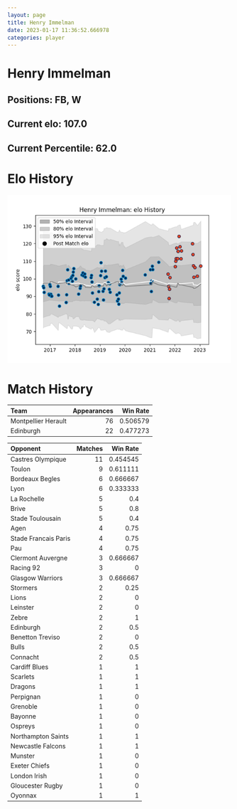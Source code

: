 ```yaml
---  
layout: page  
title: Henry Immelman  
date: 2023-01-17 11:36:52.666978  
categories: player  
---
```

# Henry Immelman

## Positions: FB, W

## Current elo: 107.0

## Current Percentile: 62.0

# Elo History


![elo history](history_HenryImmelman.png)
# Match History


| Team                |   Appearances |   Win Rate |
|:--------------------|--------------:|-----------:|
| Montpellier Herault |            76 |   0.506579 |
| Edinburgh           |            22 |   0.477273 |

| Opponent             |   Matches |   Win Rate |
|:---------------------|----------:|-----------:|
| Castres Olympique    |        11 |   0.454545 |
| Toulon               |         9 |   0.611111 |
| Bordeaux Begles      |         6 |   0.666667 |
| Lyon                 |         6 |   0.333333 |
| La Rochelle          |         5 |   0.4      |
| Brive                |         5 |   0.8      |
| Stade Toulousain     |         5 |   0.4      |
| Agen                 |         4 |   0.75     |
| Stade Francais Paris |         4 |   0.75     |
| Pau                  |         4 |   0.75     |
| Clermont Auvergne    |         3 |   0.666667 |
| Racing 92            |         3 |   0        |
| Glasgow Warriors     |         3 |   0.666667 |
| Stormers             |         2 |   0.25     |
| Lions                |         2 |   0        |
| Leinster             |         2 |   0        |
| Zebre                |         2 |   1        |
| Edinburgh            |         2 |   0.5      |
| Benetton Treviso     |         2 |   0        |
| Bulls                |         2 |   0.5      |
| Connacht             |         2 |   0.5      |
| Cardiff Blues        |         1 |   1        |
| Scarlets             |         1 |   1        |
| Dragons              |         1 |   1        |
| Perpignan            |         1 |   0        |
| Grenoble             |         1 |   0        |
| Bayonne              |         1 |   0        |
| Ospreys              |         1 |   0        |
| Northampton Saints   |         1 |   1        |
| Newcastle Falcons    |         1 |   1        |
| Munster              |         1 |   0        |
| Exeter Chiefs        |         1 |   0        |
| London Irish         |         1 |   0        |
| Gloucester Rugby     |         1 |   0        |
| Oyonnax              |         1 |   1        |